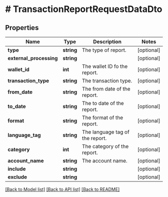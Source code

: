 # # TransactionReportRequestDataDto

## Properties

Name | Type | Description | Notes
------------ | ------------- | ------------- | -------------
**type** | **string** | The type of report. | [optional]
**external_processing** | **string** |  | [optional]
**wallet_id** | **int** | The wallet ID fo the report. | [optional]
**transaction_type** | **string** | The transaction type. | [optional]
**from_date** | **string** | The from date of the report. | [optional]
**to_date** | **string** | The to date of the report. | [optional]
**format** | **string** | The format of the report. | [optional]
**language_tag** | **string** | The language tag of the report. | [optional]
**category** | **int** | The category of the report. | [optional]
**account_name** | **string** | The account name. | [optional]
**include** | **string** |  | [optional]
**exclude** | **string** |  | [optional]

[[Back to Model list]](../../README.md#models) [[Back to API list]](../../README.md#endpoints) [[Back to README]](../../README.md)
